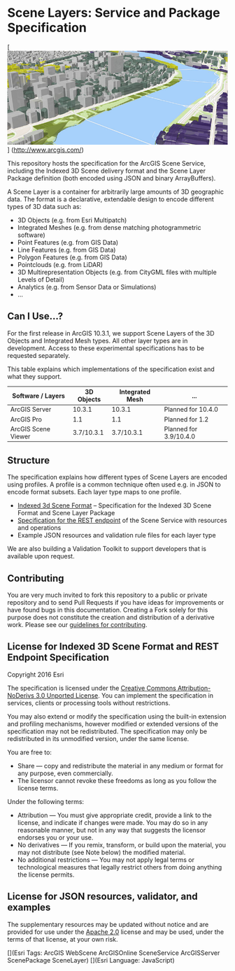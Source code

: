 Scene Layers: Service and Package Specification
===============================================

[![App](./teaser.jpg "Multiple Scene Services in a Web Viewer")] (http://www.arcgis.com/)

This repository hosts the specification for the ArcGIS Scene Service, including the Indexed 3D Scene delivery format and the Scene Layer Package definition (both encoded using JSON and binary ArrayBuffers).

A Scene Layer is a container for arbitrarily large amounts of 3D geographic data. The format is a declarative, extendable design to encode different types of 3D data such as:

- 3D Objects (e.g. from Esri Multipatch)
- Integrated Meshes (e.g. from dense matching photogrammetric software)
- Point Features (e.g. from GIS Data)
- Line Features (e.g. from GIS Data)
- Polygon Features (e.g. from GIS Data)
- Pointclouds (e.g. from LiDAR)
- 3D Multirepresentation Objects (e.g. from CityGML files with multiple Levels of Detail)
- Analytics (e.g. from Sensor Data or Simulations)
- ...

## Can I Use...?

For the first release in ArcGIS 10.3.1, we support Scene Layers of the 3D Objects and Integrated Mesh types. All other layer types are in development. Access to these experimental specifications has to be requested separately.

This table explains which implementations of the specification exist and what they support.

Software / Layers     | 3D Objects | Integrated Mesh | ...
--------------------- | ---------- | --------------- | -----------
ArcGIS Server         | 10.3.1     | 10.3.1          | Planned for 10.4.0        
ArcGIS Pro            | 1.1        | 1.1             | Planned for 1.2           
ArcGIS Scene Viewer   | 3.7/10.3.1 | 3.7/10.3.1      | Planned for 3.9/10.4.0

## Structure

The specification explains how different types of Scene Layers are encoded using profiles. A profile is a common technique often used e.g. in JSON to encode format subsets. Each layer type maps to one profile.

- [Indexed 3d Scene Format](./format/Indexed%203d%20Scene%20Format%20Specification.md) – Specification for the Indexed 3D Scene Format and Scene Layer Package
- [Specification for the REST endpoint](./service/SceneService.md) of the Scene Service with resources and operations
- Example JSON resources and validation rule files for each layer type

We are also building a Validation Toolkit to support developers that is available upon request.

## Contributing

You are very much invited to fork this repository to a public or private repository and to send Pull Requests if you have ideas for improvements or have found bugs in this documentation. Creating a Fork solely for this purpose
does not constitute the creation and distribution of a derivative work. Please see our [guidelines for contributing](https://github.com/esri/contributing).

## License for Indexed 3D Scene Format and REST Endpoint Specification

Copyright 2016 Esri

The specification is licensed under the [Creative Commons Attribution-NoDerivs 3.0 Unported License](http://creativecommons.org/licenses/by-nd/3.0/).
You can implement the specification in services, clients or processing tools without restrictions.

You may also extend or modify the specification using the built-in extension and profiling mechanisms, however modified or extended versions of the specification may not be redistributed. The specification may only be redistributed in its unmodified version, under the same license.

You are free to:

- Share — copy and redistribute the material in any medium or format for any purpose, even commercially.
- The licensor cannot revoke these freedoms as long as you follow the license terms.

Under the following terms:

- Attribution — You must give appropriate credit, provide a link to the license, and indicate if changes were made. You may do so in any reasonable manner, but not in any way that suggests the licensor endorses you or your use.
- No derivatives — If you remix, transform, or build upon the material, you may not distribute (see Note below) the modified material.
- No additional restrictions — You may not apply legal terms or technological measures that legally restrict others from doing anything the license permits.

## License for JSON resources, validator, and examples

The supplementary resources may be updated without notice and are provided for use under the [Apache 2.0](https://www.apache.org/licenses/LICENSE-2.0) license and may be used, under the terms of that license, at your own risk.

[](Esri Tags: ArcGIS WebScene ArcGISOnline SceneService ArcGISServer ScenePackage SceneLayer)
[](Esri Language: JavaScript)
